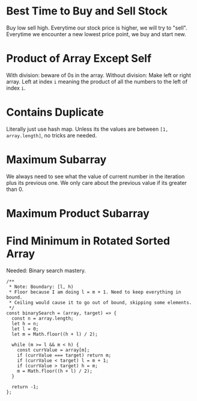 # Best Time to Buy and Sell Stock
Buy low sell high.
Everytime our stock price is higher, we will try to "sell".
Everytime we encounter a new lowest price point, we buy and start new.

# Product of Array Except Self
With division: beware of 0s in the array.
Without division: Make left or right array. Left at index `i` meaning the product of all the numbers to the left of index `i`.

# Contains Duplicate
Literally just use hash map. Unless its the values are between `[1, array.length]`, no tricks are needed.

# Maximum Subarray
We always need to see what the value of current number in the iteration plus its previous one.
We only care about the previous value if its greater than 0.

# Maximum Product Subarray

# Find Minimum in Rotated Sorted Array
Needed: Binary search mastery.
```
/**
 * Note: Boundary: [l, h)
 * Floor because I am doing l = m + 1. Need to keep everything in bound.
 * Ceiling would cause it to go out of bound, skipping some elements.
 */
const binarySearch = (array, target) => {
  const n = array.length;
  let h = n;
  let l = 0;
  let m = Math.floor((h + l) / 2);

  while (m >= l && m < h) {
    const currValue = array[m];
    if (currValue === target) return m;
    if (currValue < target) l = m + 1;
    if (currValue > target) h = m;
    m = Math.floor((h + l) / 2);
  }

  return -1;
};
```
